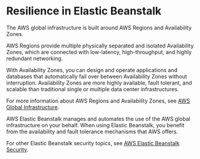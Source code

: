 # Resilience in Elastic Beanstalk<a name="disaster-recovery-resiliency"></a>

The AWS global infrastructure is built around AWS Regions and Availability Zones\. 

AWS Regions provide multiple physically separated and isolated Availability Zones, which are connected with low\-latency, high\-throughput, and highly redundant networking\. 

With Availability Zones, you can design and operate applications and databases that automatically fail over between Availability Zones without interruption\. Availability Zones are more highly available, fault tolerant, and scalable than traditional single or multiple data center infrastructures\. 

For more information about AWS Regions and Availability Zones, see [AWS Global Infrastructure](https://aws.amazon.com/about-aws/global-infrastructure/)\.

AWS Elastic Beanstalk manages and automates the use of the AWS global infrastructure on your behalf\. When using Elastic Beanstalk, you benefit from the availability and fault tolerance mechanisms that AWS offers\.

For other Elastic Beanstalk security topics, see [AWS Elastic Beanstalk Security](security.md)\.